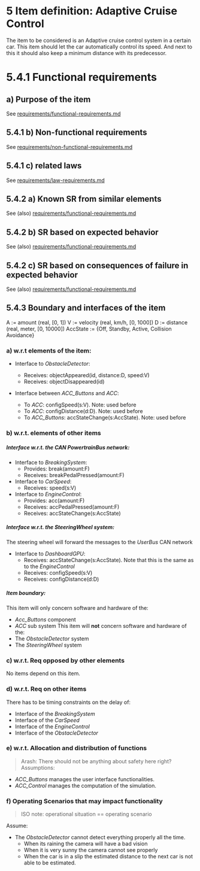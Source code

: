 # 5 Item definition: __Adaptive Cruise Control__
The item to be considered is an Adaptive cruise control system in a certain car.
This item should let the car automatically control its speed.
And next to this it should also keep a minimum distance with its predecessor.

# 5.4.1 Functional requirements
## a) Purpose of the item
See [requirements/functional-requirements.md]()

## 5.4.1 b) Non-functional requirements
See [requirements/non-functional-requirements.md]()

## 5.4.1 c) related laws
See [requirements/law-requirements.md]()

## 5.4.2 a) Known SR from similar elements
See (also) [requirements/functional-requirements.md]()

## 5.4.2 b) SR based on expected behavior
See (also) [requirements/functional-requirements.md]()

## 5.4.2 c) SR based on consequences of failure in expected behavior
See (also) [requirements/functional-requirements.md]()


## 5.4.3 Boundary and interfaces of the item
A := amount (real,  \[0, 1\])
V := velocity (real, km/h, \[0, 1000\])
D := distance (real, meter, \[0, 10000\])
AccState := {Off, Standby, Active, Collision Avoidance}

### a) w.r.t elements of the item:
- Interface to _ObstacleDetector_:
  - Receives: objectAppeared(id, distance:D, speed:V)
  - Receives: objectDisappeared(id)

- Interface between _ACC_Buttons_ and _ACC_:
  - To _ACC_: configSpeed(s:V). Note: used before
  - To _ACC_: configDistance(d:D). Note: used before
  - To _ACC_Buttons_: accStateChange(s:AccState). Note: used before

### b) w.r.t. elements of other items

##### Interface w.r.t. the CAN _PowertrainBus_ network:
- Interface to _BreakingSystem_:
  - Provides: break(amount:F)
  - Receives: breakPedalPressed(amount:F)
- Interface to _CarSpeed_:
  - Receives: speed(s:V)
- Interface to _EngineControl_:
  - Provides: acc(amount:F)
  - Receives: accPedalPressed(amount:F)
  - Receives: accStateChange(s:AccState)

##### Interface w.r.t. the _SteeringWheel_ system:
The steering wheel will forward the messages to the _UserBus_ CAN network
- Interface to _DashboardGPU_:
  - Receives: accStateChange(s:AccState). Note that this is the same as to the _EngineControl_
  - Receives: configSpeed(s:V)
  - Receives: configDistance(d:D)

##### Item boundary:
This item will only concern software and hardware of the:
- _Acc_Buttons_ component
- _ACC_ sub system
This item will __not__ concern software and hardware of the:
- The _ObstacleDetector_ system
- The _SteeringWheel_ system

### c) w.r.t. Req opposed by other elements
No items depend on this item.

### d) w.r.t. Req on other items
There has to be timing constraints on the delay of:
- Interface of the _BreakingSystem_
- Interface of the _CarSpeed_
- Interface of the _EngineControl_
- Interface of the _ObstacleDetector_

### e) w.r.t. Allocation and distribution of functions
> Arash: There should not be anything about safety here right?
Assumptions:
- _ACC_Buttons_ manages the user interface functionalities.
- _ACC_Control_ manages the computation of the simulation.

### f) Operating Scenarios that may impact functionality
> ISO note: operational situation == operating scenario

Assume:
- The _ObstacleDetector_ cannot detect everything properly all the time.
  - When its raining the camera will have a bad vision
  - When it is very sunny the camera cannot see properly
  - When the car is in a slip the estimated distance to the next car is not able to be estimated.
